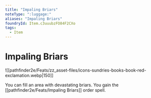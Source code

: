 ```yaml
---
title: "Impaling Briars"
noteType: ":luggage:"
aliases: "Impaling Briars"
foundryId: Item.c3uuubzFO84F2CXo
tags:
  - Item
---
```


# Impaling Briars
![[pathfinder2e/Feats/zz_asset-files/icons-sundries-books-book-red-exclamation.webp|150]]

You can fill an area with devastating briars. You gain the [[pathfinder2e/Feats/Impaling Briars]] order spell.
